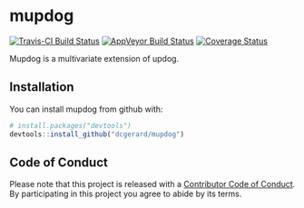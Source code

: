 
<!-- README.md is generated from README.Rmd. Please edit that file -->
mupdog
======

[![Travis-CI Build Status](https://travis-ci.org/dcgerard/mupdog.svg?branch=master)](https://travis-ci.org/dcgerard/mupdog) [![AppVeyor Build Status](https://ci.appveyor.com/api/projects/status/github/dcgerard/mupdog?branch=master&svg=true)](https://ci.appveyor.com/project/dcgerard/mupdog) [![Coverage Status](https://img.shields.io/codecov/c/github/dcgerard/mupdog/master.svg)](https://codecov.io/github/dcgerard/mupdog?branch=master)

Mupdog is a multivariate extension of updog.

Installation
------------

You can install mupdog from github with:

``` r
# install.packages("devtools")
devtools::install_github("dcgerard/mupdog")
```

Code of Conduct
---------------

Please note that this project is released with a [Contributor Code of Conduct](CONDUCT.md). By participating in this project you agree to abide by its terms.
